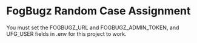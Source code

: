  # FogBugz Random Case Assignment

You must set the FOGBUGZ_URL and FOGBUGZ_ADMIN_TOKEN, and UFG_USER fields in .env for this project to work.